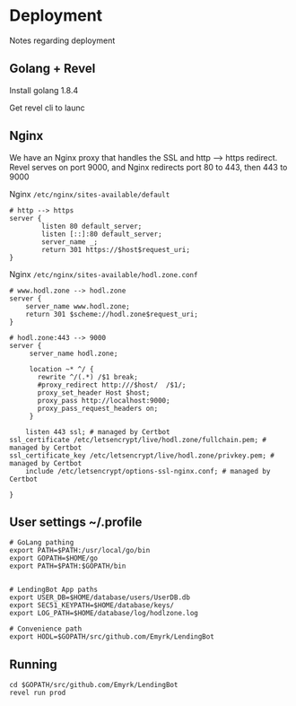 # Deployment

Notes regarding deployment

## Golang + Revel

Install golang 1.8.4

Get revel cli to launc

## Nginx

We have an Nginx proxy that handles the SSL and http --> https redirect. Revel serves on port 9000, and Nginx redirects port 80 to 443, then 443 to 9000


Nginx `/etc/nginx/sites-available/default`

```
# http --> https
server {
        listen 80 default_server;
        listen [::]:80 default_server;
        server_name _;
        return 301 https://$host$request_uri;
}
```


Nginx `/etc/nginx/sites-available/hodl.zone.conf`

```
# www.hodl.zone --> hodl.zone
server {
    server_name www.hodl.zone;
    return 301 $scheme://hodl.zone$request_uri;
}

# hodl.zone:443 --> 9000
server {
     server_name hodl.zone;

     location ~* ^/ {
       rewrite ^/(.*) /$1 break;
       #proxy_redirect http:///$host/  /$1/;
       proxy_set_header Host $host;
       proxy_pass http://localhost:9000;
       proxy_pass_request_headers on;
     }

    listen 443 ssl; # managed by Certbot
ssl_certificate /etc/letsencrypt/live/hodl.zone/fullchain.pem; # managed by Certbot
ssl_certificate_key /etc/letsencrypt/live/hodl.zone/privkey.pem; # managed by Certbot
    include /etc/letsencrypt/options-ssl-nginx.conf; # managed by Certbot

}
```


## User settings ~/.profile

```
# GoLang pathing
export PATH=$PATH:/usr/local/go/bin
export GOPATH=$HOME/go
export PATH=$PATH:$GOPATH/bin


# LendingBot App paths
export USER_DB=$HOME/database/users/UserDB.db
export SEC51_KEYPATH=$HOME/database/keys/
export LOG_PATH=$HOME/database/log/hodlzone.log

# Convenience path
export HODL=$GOPATH/src/github.com/Emyrk/LendingBot                                                          
```

## Running


```
cd $GOPATH/src/github.com/Emyrk/LendingBot
revel run prod
```
